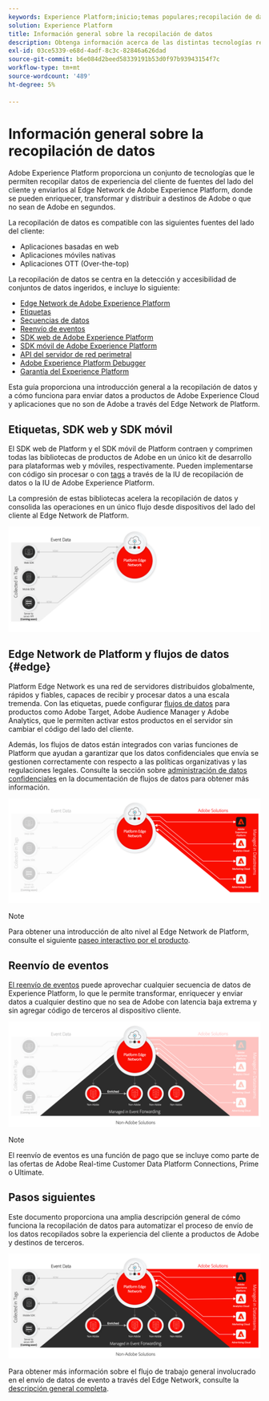 ```yaml
---
keywords: Experience Platform;inicio;temas populares;recopilación de datos;launch;sdk web
solution: Experience Platform
title: Información general sobre la recopilación de datos
description: Obtenga información acerca de las distintas tecnologías relacionadas con la recopilación de datos sobre experiencias de los clientes en Adobe Experience Platform.
exl-id: 03ce5339-e68d-4adf-8c3c-82846a626dad
source-git-commit: b6e084d2beed58339191b53d0f97b93943154f7c
workflow-type: tm+mt
source-wordcount: '489'
ht-degree: 5%

---
```


# Información general sobre la recopilación de datos

Adobe Experience Platform proporciona un conjunto de tecnologías que le permiten recopilar datos de experiencia del cliente de fuentes del lado del cliente y enviarlos al Edge Network de Adobe Experience Platform, donde se pueden enriquecer, transformar y distribuir a destinos de Adobe o que no sean de Adobe en segundos.

La recopilación de datos es compatible con las siguientes fuentes del lado del cliente:

* Aplicaciones basadas en web
* Aplicaciones móviles nativas
* Aplicaciones OTT (Over-the-top)

La recopilación de datos se centra en la detección y accesibilidad de conjuntos de datos ingeridos, e incluye lo siguiente:

* [Edge Network de Adobe Experience Platform](https://experienceleague.adobe.com/docs/web-sdk-learn/tutorials/introduction-to-web-sdk-and-edge-network.html)
* [Etiquetas](../tags/home.md)
* [Secuencias de datos](../datastreams/overview.md)
* [Reenvío de eventos](../tags/ui/event-forwarding/overview.md)
* [SDK web de Adobe Experience Platform](../web-sdk/home.md)
* [SDK móvil de Adobe Experience Platform](https://developer.adobe.com/client-sdks/documentation/)
* [API del servidor de red perimetral](../server-api/overview.md)
* [Adobe Experience Platform Debugger](https://chrome.google.com/webstore/detail/adobe-experience-platform/bfnnokhpnncpkdmbokanobigaccjkpob?hl=en)
* [Garantía del Experience Platform](../assurance/home.md)


Esta guía proporciona una introducción general a la recopilación de datos y a cómo funciona para enviar datos a productos de Adobe Experience Cloud y aplicaciones que no son de Adobe a través del Edge Network de Platform.

## Etiquetas, SDK web y SDK móvil

El SDK web de Platform y el SDK móvil de Platform contraen y comprimen todas las bibliotecas de productos de Adobe en un único kit de desarrollo para plataformas web y móviles, respectivamente. Pueden implementarse con código sin procesar o con [tags](../tags/home.md) a través de la IU de recopilación de datos o la IU de Adobe Experience Platform.

La compresión de estas bibliotecas acelera la recopilación de datos y consolida las operaciones en un único flujo desde dispositivos del lado del cliente al Edge Network de Platform.

![Etiquetas, SDK web, SDK móvil](./images/home/tags-sdks.png)

## Edge Network de Platform y flujos de datos {#edge}

Platform Edge Network es una red de servidores distribuidos globalmente, rápidos y fiables, capaces de recibir y procesar datos a una escala tremenda. Con las etiquetas, puede configurar [flujos de datos](../datastreams/overview.md) para productos como Adobe Target, Adobe Audience Manager y Adobe Analytics, que le permiten activar estos productos en el servidor sin cambiar el código del lado del cliente.

Además, los flujos de datos están integrados con varias funciones de Platform que ayudan a garantizar que los datos confidenciales que envía se gestionen correctamente con respecto a las políticas organizativas y las regulaciones legales. Consulte la sección sobre [administración de datos confidenciales](../datastreams/overview.md#sensitive) en la documentación de flujos de datos para obtener más información.

![Flujos de datos y soluciones de Adobe](./images/home/adobe-solutions.png)

>[!NOTE]
>
>Para obtener una introducción de alto nivel al Edge Network de Platform, consulte el siguiente [paseo interactivo por el producto](https://adobe-ideacloud.forgedx.com/adobe-adobe-edge-collection/adobe-experience-edge/public/mx?SUID=hgb1a48ICSCpbM6MzBYHbxnsh9DgjUy1).

## Reenvío de eventos

[El reenvío de eventos](../tags/ui/event-forwarding/overview.md) puede aprovechar cualquier secuencia de datos de Experience Platform, lo que le permite transformar, enriquecer y enviar datos a cualquier destino que no sea de Adobe con latencia baja extrema y sin agregar código de terceros al dispositivo cliente.

![Reenvío de eventos](./images/home/event-forwarding.png)

>[!NOTE]
>
>El reenvío de eventos es una función de pago que se incluye como parte de las ofertas de Adobe Real-time Customer Data Platform Connections, Prime o Ultimate.

## Pasos siguientes

Este documento proporciona una amplia descripción general de cómo funciona la recopilación de datos para automatizar el proceso de envío de los datos recopilados sobre la experiencia del cliente a productos de Adobe y destinos de terceros.

![Marco de recopilación de datos](./images/home/collection.png)

Para obtener más información sobre el flujo de trabajo general involucrado en el envío de datos de evento a través del Edge Network, consulte la [descripción general completa](./e2e.md).
